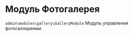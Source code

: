 Модуль Фотогалерея
====================

`admin\modules\gallery\GalleryModule`
Модуль управления фотогаллереями